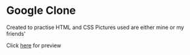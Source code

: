 # Google Clone
Created to practise HTML and CSS
Pictures used are either mine or my friends'

Click [here](https://htmlpreview.github.io/?https://github.com/CT15/google-clone/blob/master/google-clone.html) for preview
